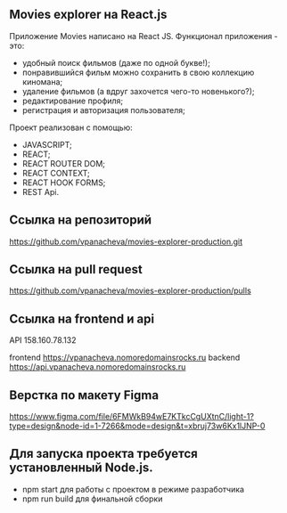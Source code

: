 ## Movies explorer на React.js

Приложение Movies написано на React JS. Функционал приложения - это:
* удобный поиск фильмов (даже по одной букве!);
* понравившийся фильм можно сохранить в свою коллекцию киномана;
* удаление фильмов (а вдруг захочется чего-то новенького?);
* редактирование профиля;
* регистрация и авторизация пользователя;

Проект реализован с помощью: 
* JAVASCRIPT;
* REACT;
* REACT ROUTER DOM;
* REACT CONTEXT;
* REACT HOOK FORMS;
* REST Api.

## Ссылка на репозиторий
https://github.com/vpanacheva/movies-explorer-production.git

## Ссылка на pull request
https://github.com/vpanacheva/movies-explorer-production/pulls

## Ссылка на frontend и api
API 158.160.78.132

frontend https://vpanacheva.nomoredomainsrocks.ru
backend https://api.vpanacheva.nomoredomainsrocks.ru

## Верстка по макету Figma
https://www.figma.com/file/6FMWkB94wE7KTkcCgUXtnC/light-1?type=design&node-id=1-7266&mode=design&t=xbruj73w6Kx1lJNP-0

## Для запуска проекта требуется установленный Node.js.

* npm start для работы с проектом в режиме разработчика
* npm run build для финальной сборки
